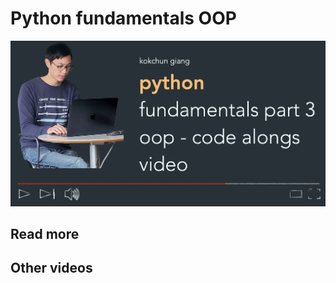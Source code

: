 # Python fundamentals OOP 

<a href="https://youtu.be/zm79cZboFi4" target="_blank">
  <img src="https://github.com/kokchun/assets/blob/main/python_videos/python_oop_1.png?raw=true" alt="python OOP" width="600">
</a>


## Read more


## Other videos